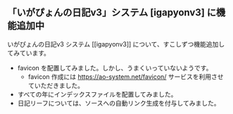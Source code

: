 ## 「いがぴょんの日記v3」システム [igapyonv3] に機能追加中

いがぴょんの日記v3 システム [[igapyonv3]] について、すこしずつ機能追加してみています。

* favicon を配置してみました。しかし、うまくいっていないようです。
  * favicon 作成には https://ao-system.net/favicon/ サービスを利用させていただきました。
* すべての年にインデックスファイルを配置してみました。
* 日記リーフについては、ソースへの自動リンク生成を付与してみました。
